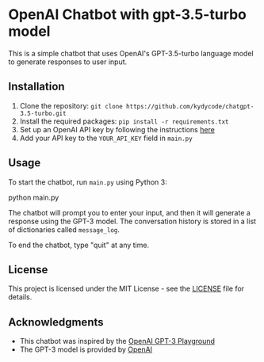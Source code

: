 # OpenAI Chatbot with gpt-3.5-turbo model

This is a simple chatbot that uses OpenAI's GPT-3.5-turbo language model to generate responses to user input.

## Installation

1. Clone the repository: `git clone https://github.com/kydycode/chatgpt-3.5-turbo.git`
2. Install the required packages: `pip install -r requirements.txt`
3. Set up an OpenAI API key by following the instructions [here](https://beta.openai.com/docs/developer-quickstart/your-api-keys)
4. Add your API key to the `YOUR_API_KEY` field in `main.py`

## Usage

To start the chatbot, run `main.py` using Python 3:

python main.py


The chatbot will prompt you to enter your input, and then it will generate a response using the GPT-3 model. The conversation history is stored in a list of dictionaries called `message_log`.

To end the chatbot, type "quit" at any time.

## License

This project is licensed under the MIT License - see the [LICENSE](LICENSE) file for details.

## Acknowledgments

* This chatbot was inspired by the [OpenAI GPT-3 Playground](https://beta.openai.com/playground/)
* The GPT-3 model is provided by [OpenAI](https://openai.com/)
